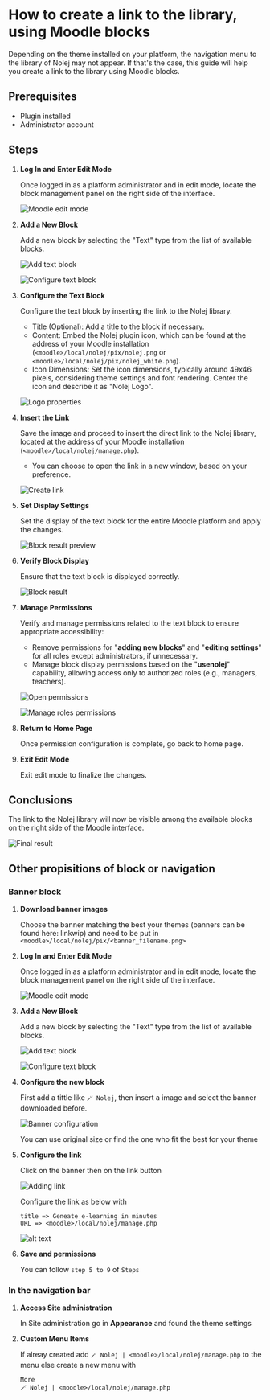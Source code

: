 # How to create a link to the library, using Moodle blocks
Depending on the theme installed on your platform, the navigation menu to the library of Nolej may
not appear. If that's the case, this guide will help you create a link to the library using Moodle blocks.

## Prerequisites

* Plugin installed
* Administrator account

## Steps

1. **Log In and Enter Edit Mode**

    Once logged in as a platform administrator and in edit mode, locate the block management panel on
    the right side of the interface.

    ![Moodle edit mode](images/navigation-block/navigation-block-01_Moodle_edit_mode.png)

2. **Add a New Block**

    Add a new block by selecting the "Text" type from the list of available blocks.

    ![Add text block](images/navigation-block/navigation-block-02_Add_text_block.png)

    ![Configure text block](images/navigation-block/navigation-block-03_Configure_text_block.png)

3. **Configure the Text Block**

    Configure the text block by inserting the link to the Nolej library.

    * Title (Optional): Add a title to the block if necessary.
    * Content: Embed the Nolej plugin icon, which can be found at the address of your Moodle
      installation (`<moodle>/local/nolej/pix/nolej.png` or `<moodle>/local/nolej/pix/nolej_white.png`).
    * Icon Dimensions: Set the icon dimensions, typically around 49x46 pixels, considering
      theme settings and font rendering. Center the icon and describe it as "Nolej Logo".

    ![Logo properties](images/navigation-block/navigation-block-04_Logo_properties.png)

4. **Insert the Link**

    Save the image and proceed to insert the direct link to the Nolej library, located at the
    address of your Moodle installation (`<moodle>/local/nolej/manage.php`).

    * You can choose to open the link in a new window, based on your preference.

    ![Create link](images/navigation-block/navigation-block-05_Create_link.png)

5. **Set Display Settings**

    Set the display of the text block for the entire Moodle platform and apply the changes.

    ![Block result preview](images/navigation-block/navigation-block-06_Block_result_preview.png)

6. **Verify Block Display**

    Ensure that the text block is displayed correctly.

    ![Block result](images/navigation-block/navigation-block-07_Block_result.png)

7. **Manage Permissions**

    Verify and manage permissions related to the text block to ensure appropriate accessibility:

    * Remove permissions for "__adding new blocks__" and "__editing settings__" for all roles except
      administrators, if unnecessary.
    * Manage block display permissions based on the "__**usenolej**__" capability, allowing access
      only to authorized roles (e.g., managers, teachers).

    ![Open permissions](images/navigation-block/navigation-block-08_Open_permissions.png)

    ![Manage roles permissions](images/navigation-block/navigation-block-09_Manage_roles_permissions.png)

8. **Return to Home Page**

    Once permission configuration is complete, go back to home page.

9. **Exit Edit Mode**

    Exit edit mode to finalize the changes.

## Conclusions

The link to the Nolej library will now be visible among the available blocks on the right side
of the Moodle interface.

![Final result](images/navigation-block/navigation-block-10_Final_result.png)

## Other propisitions of block or navigation

### Banner block

1. **Download banner images**

    Choose the banner matching the best your themes (banners can be found here: linkwip) and need to be put in `<moodle>/local/nolej/pix/<banner_filename.png>`

2. **Log In and Enter Edit Mode**

    Once logged in as a platform administrator and in edit mode, locate the block management panel on
    the right side of the interface.

    ![Moodle edit mode](images/navigation-block/navigation-block-01_Moodle_edit_mode.png)

3. **Add a New Block**

    Add a new block by selecting the "Text" type from the list of available blocks.

    ![Add text block](images/navigation-block/navigation-block-02_Add_text_block.png)

    ![Configure text block](images/navigation-block/navigation-block-03_Configure_text_block.png)

4. **Configure the new block**

    First add a tittle like `🪄 Nolej`, then insert a image and select the banner downloaded before.

    ![Banner configuration](images/navigation-block/navigation-block-11_banner.png)

    You can use original size or find the one who fit the best for your theme

5. **Configure the link**

    Click on the banner then on the link button

    ![Adding link](images/navigation-block/navigation-block-12_Adding_link.png)

    Configure the link as below with
    ```
    title => Geneate e-learning in minutes
    URL => <moodle>/local/nolej/manage.php
    ```

    ![alt text](images/navigation-block/navigation-block-13_Configure_link.png)


6. **Save and permissions**

    You can follow `step 5 to 9` of `Steps`



### In the navigation bar

1. **Access Site administration**

   In Site administration go in **Appearance** and found the theme settings

2. **Custom Menu Items**

    If alreay created add `🪄 Nolej | <moodle>/local/nolej/manage.php` to the menu else create a new menu with
    ```
    More
    🪄 Nolej | <moodle>/local/nolej/manage.php
    ```


